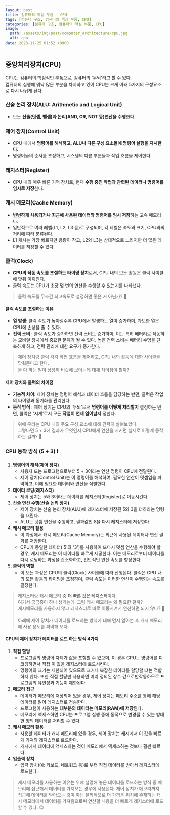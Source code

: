 ```yaml
---
layout: post
title: 컴퓨터의 핵심 부품 - CPU
tags: [컴퓨터 구조, 컴퓨터의 핵심 부품, CPU]
categories: [컴퓨터 구조, 컴퓨터의 핵심 부품, CPU]
image:
  path: /assets/img/post/computer_architecture/cpu.jpg
  alt: cpu
date: 2023-11-25 01:52 +0900
---
```


## 중앙처리장치(CPU)

CPU는 컴퓨터의 핵심적인 부품으로, 컴퓨터의 '두뇌'라고 할 수 있다. <br>
컴퓨터의 실행에 워낙 많은 부분을 차지하고 있어 CPU는 크게 아래 5가지의 구성요소로 다시 나뉘게 된다.

### 산술 논리 장치(ALU: Arithmetic and Logical Unit)

- 모든 **산술(덧셈, 뺄셈)과 논리(AND, OR, NOT 등)연산을 수행**한다.

### 제어 장치(Control Unit)

- CPU 내에서 **명령어를 해석하고, ALU나 다른 구성 요소들에 명령어 실행을 지시한다.**
- 명령어들의 순서를 조정하고, 시스템의 다른 부분들과 작업 흐름을 제어한다.

### 레지스터(Register)

- CPU 내의 매우 빠른 기억 장치로, 현재 **수행 중인 작업과 관련된 데이터나 명령어를 임시로 저장**한다.

### 캐시 메모리(Cache Memory)

- **빈번하게 사용되거나 최근에 사용된 데이터와 명령어를 임시 저장**하는 고속 메모리다.
- 일반적으로 여러 레벨(L1, L2, L3 등)로 구성되며, 각 레벨은 속도와 크기, CPU와의 거리에 따라 분류된다.
- L1 캐시는 가장 빠르지만 용량이 작고, L2와 L3는 상대적으로 느리지만 더 많은 데이터를 저장할 수 있다.

### 클럭(Clock)

- **CPU의 작동 속도를 조절하는 타이밍 장치**로서, CPU 내의 모든 활동은 클럭 사이클에 맞춰 이뤄진다.
- 클럭 속도는 CPU가 초당 몇 번의 연산을 수행할 수 있는지를 나타낸다.

> 클럭 속도를 무조건 최고속도로 설정하면 좋은 거 아닌가? 🧐

#### 클럭 속도를 조절하는 이유

- **열 발생**: 클럭 속도가 높아질수록 CPU에서 발생하는 열이 증가하며, 과도한 열은 CPU에 손상을 줄 수 있다.
- **전력 소비** : 클럭 속도가 증가하면 전력 소비도 증가하며, 이는 특히 배터리로 작동하는 모바일 장치에서 중요한 문제가 될 수 있다. 높은 전력 소비는 배터리 수명을 단축하게 하고, 전력 관리에 대한 요구가 증가한다.

> 제어 장치랑 클럭 각각 작업 흐름을 제어하고, CPU 내의 활동에 대한 사이클을 맞춰준다고 한다. <br>
> 둘 다 하는 일이 상당히 비슷해 보이는데 대체 차이점이 뭘까?

#### 제어 장치와 클럭의 차이점

- **기능적 차이**: 제어 장치는 명령어 해석과 데이터 흐름을 담당하는 반면, 클럭은 작업의 타이밍과 동기화를 관리한다.
- **동작 방식** : 제어 장치는 CPU의 '두뇌'로서 **명령어를 어떻게 처리할지** 결정하는 반면, 클럭은 '시계'로서 모든 **작업이 언제 일어날지** 정한다.

> 위에 우리는 CPU 내의 주요 구성 요소에 대해 간략히 살펴보았다. <br>
> 그렇다면 5 + 3에 결과가 무엇인지 CPU에게 연산을 시키면 실제로 어떻게 동작하는 걸까? 🧐

### CPU 동작 방식 (5 + 3) ❗️

1. **명령어의 해석(제어 장치)**
   - 사용자 또는 프로그램으로부터 5 + 3이라는 연산 명령이 CPU에 전달된다.
   - 제어 장치(Control Unit)는 이 명령어를 해석하여, 필요한 연산이 덧셈임을 파악하고, 이에 필요한 데이터와 연산을 식별한다.
2. **데이터 로딩(레지스터)**
   - 제어 장치는 5와 3이라는 데이터를 레지스터(Register)로 이동시킨다.
3. **산술 연산 수행(산술 논리 장치)**
   - 제어 장치는 산술 논리 장치(ALU)에 레지스터에 저장된 5와 3을 더하라는 명령을 내린다.
   - ALU는 덧셈 연산을 수행하고, 결과값인 8을 다시 레지스터에 저장한다.
4. **캐시 메모리 활용**
   - 이 과정에서 캐시 메모리(Cache Memory)는 최근에 사용된 데이터나 연산 결과를 저장한다.
   - CPU가 동일한 데이터('5'와 '3')를 사용하여 또다시 덧셈 연산을 수행해야 할 경우, 캐시 메모리는 이 데이터를 빠르게 제공한다. 이는 메모리로부터 데이터를 다시 로딩하는 과정을 간소화하고, 전반적인 연산 속도를 향상한다.
5. **클럭의 역할**
   - 이 모든 과정은 CPU의 클럭(Clock) 사이클에 따라 진행된다. 클럭은 CPU 내의 모든 활동의 타이밍을 조정하며, 클럭 속도는 이러한 연산이 수행되는 속도를 결정한다.

> 레지스터랑 캐시 메모리 중 **더 빠른 것은 레지스터**이다. <br>
> 여기서 궁금증이 하나 생기는데, 그럼 캐시 메모리는 왜 필요한 걸까? <br>
> 캐시메모리를 사용하지 않고 레지스터로 바로 이동시켜서 연산하면 되지 않나? 🧐 <br><br>
> 아래에 제어 장치가 데이터를 로드하는 방식에 대해 먼저 알아본 후 캐시 메모리에 사용 용도를 파악해 보자.

#### CPU의 제어 장치가 데이터를 로드 하는 방식 4가지

1. **직접 할당**
   - 프로그램의 명령어 자체가 값을 포함할 수 있으며, 이 경우 CPU는 명령어를 디코딩하면서 직접 이 값을 레지스터에 로드시킨다.
   - 명령어의 크기는 제한되어 있으므로 크거나 복잡한 데이터를 할당할 떄는 적합하지 않다. 또한 직접 할당만 사용하면 미리 정의된 상수 값으로만 ​​작동하므로 프로그램의 유연성과 기능이 제한된다.
2. **메모리 접근**
   - 데이터가 메모리에 저장되어 있을 경우, 제어 장치는 메모리 주소를 통해 해당 데이터를 읽어 레지스터로 전송한다.
   - 프로그램이 사용하는 **대부분의 데이터는 메모리(RAM)에 저장**된다.
   - 메모리에 액세스하면 CPU는 프로그램 실행 중에 동적으로 변경될 수 있는 방대한 양의 데이터를 처리할 수 있다.
3. **캐시 메모리 활용**
   - 사용할 데이터가 캐시 메모리에 있을 경우, 제어 장치는 캐시에서 이 값을 빠르게 가져와 레지스터로 로드한다.
   - 캐시에서 데이터에 액세스하는 것이 메모리에서 액세스하는 것보다 훨씬 빠르다.
4. **입출력 장치**
   - 입력 장치(예: 키보드, 네트워크 등)로 부터 직접 데이터를 받아서 레지스터에 로드한다.

> 캐시 메모리를 사용하는 이유는 위에 설명해 놓은 데이터를 로드하는 방식 중 메모리에 접근해서 데이터를 가져오는 경우에 사용된다. 제어 장치가 메모리까지 접근해 데이터를 받아오는 것이 아닌 물리적으로 더 가까운 위치에 존재하는 캐시 메모리에서 데이터를 가져옴으로써 연산할 내용을 더 빠르게 레지스터에 로드할 수 있다. 😉
